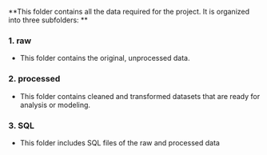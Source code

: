 
**This folder contains all the data required for the project. It is organized into three subfolders: **

### 1. **raw**
   - This folder contains the original, unprocessed data.     

### 2. **processed**
   - This folder contains cleaned and transformed datasets that are ready for analysis or modeling.

### 3. **SQL**
   - This folder includes SQL files of the raw and processed data


